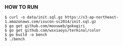 ### HOW TO RUN ###

    $ curl -o data/init.sql.gz https://s3-ap-northeast-1.amazonaws.com/isucon-sc2014/init.sql.gz
    $ go get github.com/moovweb/gokogiri
    $ go get github.com/wsxiaoys/terminal/color
    $ go build -o bench
    $ ./bench

